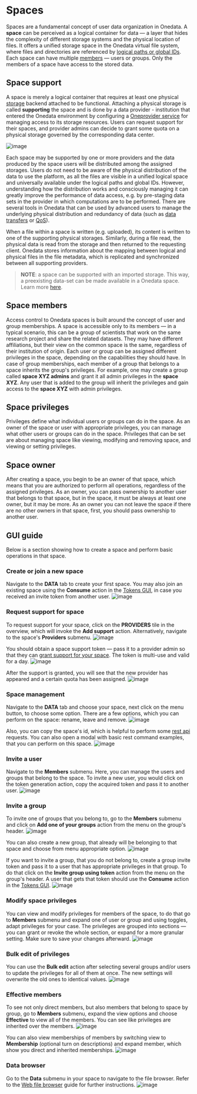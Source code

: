 # Spaces

Spaces are a fundamental concept of user data organization in Onedata. A **space**
can be perceived as a logical container for data — a layer that hides the complexity
of different storage systems and the physical location of files. It offers
a unified storage space in the Onedata virtual file system, where files and
directories are referenced by [logical paths or global IDs](data.md#file-path-and-id).
Each space can have multiple [members](#space-members) — users or groups.
Only the members of a space have access to the stored data.

## Space support


A space is merely a logical container that requires at least one physical
[storage](../admin-guide/oneprovider/configuration/storages.md)
backend attached to be functional. Attaching a physical storage is
called **supporting** the space and is done by a data provider -
institution that entered the Onedata environment by configuring a
[Oneprovider service](../intro.md#architecture) for managing access to its
storage resources. Users can request support for their spaces, and provider
admins can decide to grant some quota on a physical storage governed by the
corresponding data center.

<!-- TODO VFS-7218 this image could be better:
    1. present providers, not only storages
    2. present the mapping between logical and physical paths
       (file path on the storage vs. file path in the space)

 -->
![image](../../images/user-guide/spaces/space-support.svg)

Each space may be supported by one or more providers and the data produced by
the space users will be distributed among the assigned storages. Users do not
need to be aware of the physical distribution of the data to use the platform,
as all the files are visible in a unified logical space and universally
available under the logical paths and global IDs. However, understanding how
the distribution works and consciously managing it can greatly improve the
performance of data access, e.g. by pre-staging data sets in the provider
in which computations are to be performed. There are several tools in Onedata
that can be used by advanced users to manage the underlying physical distribution
and redundancy of data (such as [data transfers](replication-and-migration.md)
or [QoS](quality-of-service.md)).

When a file within a space is written (e.g. uploaded), its content is written to
one of the supporting physical storages. Similarly, during a file read, the
physical data is read from the storage and then returned to the requesting client.
Onedata stores information about the mapping between logical and physical files
in the file metadata, which is replicated and synchronized between
all supporting providers.

<!-- TODO VFS-9288 globally unify the formatting of NOTEs in all docs -->
> **NOTE**: a space can be supported with an imported storage.
> This way, a preexisting data-set can be made available in a Onedata space.
> Learn more [here](../admin-guide/oneprovider/configuration/storage-import.md).


## Space members
Access control to Onedata spaces is built around the concept of user and group
memberships. A space is accessible only to its members — in a typical scenario,
this can be a group of scientists that work on the same research project and
share the related datasets. They may have different affiliations, but their view
on the common space is the same, regardless of their institution of origin. Each
user or group can be assigned different privileges in the space, depending on
the capabilities they should have. In case of group memberships, each member of
a group that belongs to a space inherits the group's privileges. For example,
one may create a group called **space XYZ admins** and grant it all admin
privileges in the **space XYZ**. Any user that is added to the group will inherit
the privileges and gain access to the **space XYZ** with admin privileges.


## Space privileges
Privileges define what individual users or groups can do in the space.
As an owner of the space or user with appropriate privileges,
you can manage what other users or groups can do in the space.
Privileges that can be set are about managing space like viewing,
modifying and removing space, and viewing or setting privileges.


## Space owner
After creating a space, you begin to be an owner of that space, which means
that you are authorized to perform all operations, regardless of the assigned
privileges. As an owner, you can pass ownership to another user that belongs
to that space, but in the space, it must be always at least one owner,
but it may be more. As an owner you can not leave the space if there are no other
owners in that space, first, you should pass ownership to another user.


## GUI guide
Below is a section showing how to create a space and perform basic operations in that space.

### Create or join a new space
Navigate to the **DATA** tab to create your first space. You may also join an
existing space using the **Consume** action in the
[Tokens GUI](tokens.md#consuming-invite-tokens), in case you
received an invite token from another user.
![image](../../images/user-guide/spaces/no-spaces.png#screenshot)

### Request support for space
To request support for your space, click on the **PROVIDERS** tile
in the overview, which will invoke the **Add support** action. Alternatively,
navigate to the space's **Providers** submenu.
![image](../../images/user-guide/spaces/space-created.png#screenshot)

You should obtain a space support token — pass it to a provider admin so that
they can [grant support for your space](../admin-guide/oneprovider/configuration/space-support.md#granting-support).
The token is multi-use and valid for a day.
![image](../../images/user-guide/spaces/request-support.png#screenshot)

After the support is granted, you will see that the new provider has
appeared and a certain quota has been assigned.
![image](../../images/user-guide/spaces/space-overview.png#screenshot)

### Space management
Navigate to the **DATA** tab and choose your space, next click on the menu button, to choose some option.
 There are a few options, which you can perform on the space: rename, leave and remove.
![image](../../images/user-guide/spaces/space-menu.png#screenshot)

Also, you can copy the space's id, which is helpful to perform some [rest api](./rest-api.md) requests.
You can also open a modal with basic rest command examples, that you can perform on this space.
![image](../../images/user-guide/spaces/space-rest-api.png#screenshot)

### Invite a user
Navigate to the **Members** submenu. Here, you can manage the users and
groups that belong to the space. To invite a new user, you would click on the
token generation action, copy the acquired token and pass it to another user.
![image](../../images/user-guide/spaces/invite-user.png#screenshot)

### Invite a group
To invite one of groups that you belong to, go to the **Members** submenu and click on
**Add one of your groups** action from the menu on the group's header.
![image](../../images/user-guide/spaces/invite-group.png#screenshot)

You can also create a new group, that already will be belonging to that space and choose
from menu appropriate option.
![image](../../images/user-guide/spaces/invite-new-group.png#screenshot)

If you want to invite a group, that you do not belong to, create a group invite token
and pass it to a user that has appropriate privileges in that group. To do that click on the
**Invite group using token** action from the menu on the group's header. A user that gets that token
should use the **Consume** action in the [Tokens GUI](tokens.md#consuming-invite-tokens).
![image](../../images/user-guide/spaces/invite-group-using-token.png#screenshot)



### Modify space privileges
You can view and modify privileges for members of the space, to do that go to **Members** submenu
and expand one of user or group and using toggles, adapt privileges for your case.
The privileges are grouped into sections — you can grant or revoke the whole section, or expand
for a more granular setting. Make sure to save your changes afterward.
![image](../../images/user-guide/spaces/modify-privileges.png#screenshot)

### Bulk edit of privileges
You can use the **Bulk edit** action after selecting several groups and/or
users to update the privileges for all of them at once. The new settings will
overwrite the old ones to identical values.
![image](../../images/user-guide/spaces/bulk-edit.png#screenshot)

### Effective members
To see not only direct members, but also members that belong to space by group,
go to **Members** submenu, expand the view options and choose **Effective**
to view all of the members. You can see like privileges are inherited over the members.
![image](../../images/user-guide/spaces/effective-privileges.png#screenshot)

You can also view memberships of members by switching view to **Membership**
(optional turn on descriptions) and expand member, which show you direct and inherited memberships.
![image](../../images/user-guide/spaces/effective-memberships.png#screenshot)

### Data browser
Go to the **Data** submenu in your space to navigate to the file browser.
Refer to the [Web file browser](web-file-browser.md) guide for further instructions.
![image](../../images/user-guide/spaces/data.png#screenshot)

